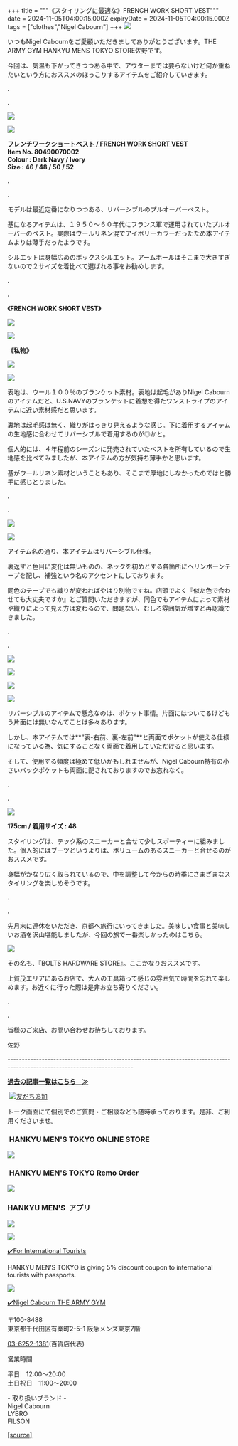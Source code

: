 +++
title = """《スタイリングに最適な》FRENCH WORK SHORT VEST"""
date = 2024-11-05T04:00:15.000Z
expiryDate = 2024-11-05T04:00:15.000Z
tags = ["clothes","Nigel Cabourn"]
+++
![](https://cdn.shopify.com/s/files/1/0094/9295/5196/files/IMG_1881_480x480.jpg?v=1730777442)

いつもNigel Cabournをご愛顧いただきましてありがとうございます。THE ARMY GYM HANKYU MENS TOKYO STORE佐野です。

今回は、気温も下がってきつつある中で、アウターまでは要らないけど何か重ねたいという方におススメのほっこりするアイテムをご紹介していきます。

**.**

**.**

![](https://cdn.shopify.com/s/files/1/0094/9295/5196/files/IMG_1897_480x480.jpg?v=1730777443)

![](https://cdn.shopify.com/s/files/1/0094/9295/5196/files/IMG_1899_55914e0d-ece0-4bd3-b3b9-899e4d2619a8_480x480.jpg?v=1730777443)

[**フレンチワークショートベスト / FRENCH WORK SHORT VEST**](https://web.hh-online.jp/hankyu-mens/goods/index.html?ggcd=M248Y113)  
**Item No. 80490070002**  
**Colour : Dark Navy / Ivory**  
**Size : 46 / 48 / 50 / 52**

**.**

**.**

モデルは最近定番になりつつある、リバーシブルのプルオーバーベスト。

基になるアイテムは、１９５０～６０年代にフランス軍で運用されていたプルオーバーのベスト。実際はウールリネン混でアイボリーカラーだったため本アイテムよりは薄手だったようです。

シルエットは身幅広めのボックスシルエット。アームホールはそこまで大きすぎないので２サイズを着比べて選ばれる事をお勧めします。

**.**

**.**

**《FRENCH WORK SHORT VEST》**

![](https://cdn.shopify.com/s/files/1/0094/9295/5196/files/IMG_1892_480x480.jpg?v=1730777441)

**![](https://cdn.shopify.com/s/files/1/0094/9295/5196/files/IMG_1893_6e6aaf8f-bc99-40f2-add8-f9233088f6f7_480x480.jpg?v=1730777441)**

**《私物》**

**![](https://cdn.shopify.com/s/files/1/0094/9295/5196/files/IMG_1756_fb96a790-2ffe-4a25-92b2-ceaf2bda930d_480x480.jpg?v=1730777441)**

**![](https://cdn.shopify.com/s/files/1/0094/9295/5196/files/IMG_1757_480x480.jpg?v=1730777441)**

表地は、ウール１００％のブランケット素材。表地は起毛がありNigel Cabournのアイテムだと、U.S.NAVYのブランケットに着想を得たワンストライプのアイテムに近い素材感だと思います。

裏地は起毛感は無く、織りがはっきり見えるような感じ。下に着用するアイテムの生地感に合わせてリバーシブルで着用するのが◎かと。

個人的には、４年程前のシーズンに発売されていたベストを所有しているので生地感を比べてみましたが、本アイテムの方が気持ち薄手かと思います。

基がウールリネン素材ということもあり、そこまで厚地にしなかったのではと勝手に感じとりました。

**.**

**.**

![](https://cdn.shopify.com/s/files/1/0094/9295/5196/files/IMG_1791_21f25386-3ed4-4188-8ecf-866b94c02a9a_480x480.jpg?v=1730777442)

![](https://cdn.shopify.com/s/files/1/0094/9295/5196/files/IMG_1817_480x480.jpg?v=1730777442)

アイテム名の通り、本アイテムはリバーシブル仕様。

裏返すと色目に変化は無いものの、ネックを初めとする各箇所にヘリンボーンテープを配し、補強という名のアクセントにしております。

同色のテープでも織りが変わればやはり別物ですね。店頭でよく『似た色で合わせても大丈夫ですか』とご質問いただきますが、同色でもアイテムによって素材や織りによって見え方は変わるので、問題ない、むしろ雰囲気が増すと再認識できました。

**.**

**.**

![](https://cdn.shopify.com/s/files/1/0094/9295/5196/files/IMG_1788_480x480.jpg?v=1730777443)

![](https://cdn.shopify.com/s/files/1/0094/9295/5196/files/IMG_1821_204c6b13-ebe1-4df1-8aa1-709d76a11a84_480x480.jpg?v=1730777442)

![](https://cdn.shopify.com/s/files/1/0094/9295/5196/files/IMG_1811_480x480.jpg?v=1730777443)

![](https://cdn.shopify.com/s/files/1/0094/9295/5196/files/IMG_1821_204c6b13-ebe1-4df1-8aa1-709d76a11a84_480x480.jpg?v=1730777442)

リバーシブルのアイテムで懸念なのは、ポケット事情。片面にはついてるけどもう片面には無いなんてことは多々あります。

しかし、本アイテムでは**”表-右前、裏-左前”**﻿と両面でポケットが使える仕様になっている為、気にすることなく両面で着用していただけると思います。

そして、使用する頻度は極めて低いかもしれませんが、Nigel Cabourn特有の小さいバックポケットも両面に配されておりますのでお忘れなく。

**.**

**.**

![](https://cdn.shopify.com/s/files/1/0094/9295/5196/files/IMG_1901_af1e58e7-8d0c-4699-a1c8-33569c3178b4_480x480.jpg?v=1730777527)

**175cm / 着用サイズ : 48**

スタイリングは、テック系のスニーカーと合せて少しスポーティーに組みました。個人的にはブーツというよりは、ボリュームのあるスニーカーと合せるのがおススメです。

身幅がかなり広く取られているので、中を調整して今からの時季にさまざまなスタイリングを楽しめそうです。

**.**

**.**

﻿﻿先月末に連休をいただき、京都へ旅行にいってきました。美味しい食事と美味しいお酒を沢山堪能しましたが、今回の旅で一番楽しかったのはこちら。

![](https://cdn.shopify.com/s/files/1/0094/9295/5196/files/IMG_1653_240530ec-0f93-48be-a796-c858f774c12d_480x480.jpg?v=1730778477)

その名も、『BOLTS HARDWARE STORE』。ここかなりおススメです。

上賀茂エリアにあるお店で、大人の工具箱って感じの雰囲気で時間を忘れて楽しめます。お近くに行った際は是非お立ち寄りください。

**.**

**.**

皆様のご来店、お問い合わせお待ちしております。

佐野

\--------------------------------------------------------------------------------------------------------------------------

[**過去の記事一覧はこちら　≫**](https://cabourn.jp/blogs/shop-info/tagged/the-army-gym-hankyu-mens-tokyo)

 [![友だち追加](https://scdn.line-apps.com/n/line_add_friends/btn/ja.png)](https://lin.ee/NdALMrk)

トーク画面にて個別でのご質問・ご相談なども随時承っております。是非、ご利用くださいませ。

###  HANKYU MEN'S TOKYO ONLINE STORE

[![](https://cdn.shopify.com/s/files/1/0094/9295/5196/files/89E08B8F-87A2-468C-B5C0-CCCEBD744C0B_240x240.jpg?v=1652323830)](https://web.hh-online.jp/hankyu-mens/goods/list.html?shoptype=1&cid=b_mgs_vtr_amg)

###  HANKYU MEN'S TOKYO Remo Order

[![](https://cdn.shopify.com/s/files/1/0094/9295/5196/files/IMG_4203_480x480.png?v=1693122470)](https://web.hh-online.jp/hankyu-mens/contents/remoorder/)

### HANKYU MEN'S  アプリ

[**![](https://cdn.shopify.com/s/files/1/0094/9295/5196/files/IMG_4236_480x480.png?v=1693821347)**](https://web.hh-online.jp/hankyu-mens/contents/app/)

![](https://cdn.shopify.com/s/files/1/0094/9295/5196/files/642F2481-827F-485B-B569-888BEA4847CE.gif?v=1599792399)

[✔️](https://www.hankyu-dept.co.jp/mens-tokyo/guestcoupon/)[For International Tourists](https://www.hankyu-dept.co.jp/mens-tokyo/guestcoupon/)

HANKYU MEN’S TOKYO is giving 5% discount coupon to international tourists with passports.

![](https://cdn.shopify.com/s/files/1/0094/9295/5196/files/111.jpg?v=1630658023)

[✔️Nigel Cabourn THE ARMY GYM](https://web.hh-online.jp/hankyu-mens/goods/list.html?shoptype=1&cid=b_mgs_vtr_amg)

〒100-8488  
東京都千代田区有楽町2-5-1 阪急メンズ東京7階

[03-6252-1381](tel:0362521381)(百貨店代表)

営業時間

平日　12:00～20:00  
土日祝日　11:00～20:00  

\- 取り扱いブランド -  
Nigel Cabourn  
LYBRO  
FILSON

[[source]](https://cabourn.jp/blogs/shop-info/hankyu20241105)
